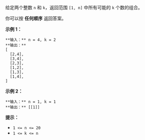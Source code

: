 给定两个整数 `n` 和 `k`，返回范围 `[1, n]` 中所有可能的 `k` 个数的组合。

你可以按 **任何顺序** 返回答案。

**示例 1：**

    
    
    **输入：** n = 4, k = 2
    **输出：**
    [
      [2,4],
      [3,4],
      [2,3],
      [1,2],
      [1,3],
      [1,4],
    ]

**示例 2：**

    
    
    **输入：** n = 1, k = 1
    **输出：** [[1]]

**提示：**

  * `1 <= n <= 20`
  * `1 <= k <= n`

